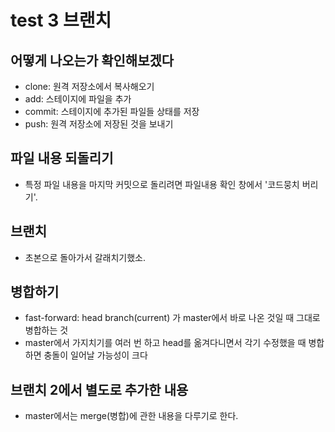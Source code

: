 # test 3 브랜치 

## 어떻게 나오는가 확인해보겠다

- clone: 원격 저장소에서 복사해오기
- add: 스테이지에 파일을 추가
- commit: 스테이지에 추가된 파일들 상태를 저장
- push: 원격 저장소에 저장된 것을 보내기

## 파일 내용 되돌리기

- 특정 파일 내용을 마지막 커밋으로 돌리려면 파일내용 확인 창에서 '코드뭉치 버리기'.

## 브랜치

- 초본으로 돌아가서 갈래치기했소.

## 병합하기

- fast-forward: head branch(current) 가 master에서 바로 나온 것일 때 그대로 병합하는 것
- master에서 가지치기를 여러 번 하고 head를 옮겨다니면서 각기 수정했을 때 병합하면 충돌이 일어날 가능성이 크다
## 브랜치 2에서 별도로 추가한 내용

- master에서는 merge(병합)에 관한 내용을 다루기로 한다. 
